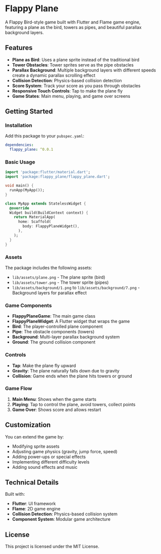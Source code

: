 # Flappy Plane

A Flappy Bird-style game built with Flutter and Flame game engine, featuring a plane as the bird, towers as pipes, and beautiful parallax background layers.

## Features

- **Plane as Bird**: Uses a plane sprite instead of the traditional bird
- **Tower Obstacles**: Tower sprites serve as the pipe obstacles
- **Parallax Background**: Multiple background layers with different speeds create a dynamic parallax scrolling effect
- **Collision Detection**: Physics-based collision detection
- **Score System**: Track your score as you pass through obstacles
- **Responsive Touch Controls**: Tap to make the plane fly
- **Game States**: Main menu, playing, and game over screens

## Getting Started

### Installation

Add this package to your `pubspec.yaml`:

```yaml
dependencies:
  flappy_plane: ^0.0.1
```

### Basic Usage

```dart
import 'package:flutter/material.dart';
import 'package:flappy_plane/flappy_plane.dart';

void main() {
  runApp(MyApp());
}

class MyApp extends StatelessWidget {
  @override
  Widget build(BuildContext context) {
    return MaterialApp(
      home: Scaffold(
        body: FlappyPlaneWidget(),
      ),
    );
  }
}
```

### Assets

The package includes the following assets:
- `lib/assets/plane.png` - The plane sprite (bird)
- `lib/assets/tower.png` - The tower sprite (pipes)
- `lib/assets/background/1.png` to `lib/assets/background/7.png` - Background layers for parallax effect

### Game Components

- **FlappyPlaneGame**: The main game class
- **FlappyPlaneWidget**: A Flutter widget that wraps the game
- **Bird**: The player-controlled plane component
- **Pipe**: The obstacle components (towers)
- **Background**: Multi-layer parallax background system
- **Ground**: The ground collision component

### Controls

- **Tap**: Make the plane fly upward
- **Gravity**: The plane naturally falls down due to gravity
- **Collision**: Game ends when the plane hits towers or ground

### Game Flow

1. **Main Menu**: Shows when the game starts
2. **Playing**: Tap to control the plane, avoid towers, collect points
3. **Game Over**: Shows score and allows restart

## Customization

You can extend the game by:
- Modifying sprite assets
- Adjusting game physics (gravity, jump force, speed)
- Adding power-ups or special effects
- Implementing different difficulty levels
- Adding sound effects and music

## Technical Details

Built with:
- **Flutter**: UI framework
- **Flame**: 2D game engine
- **Collision Detection**: Physics-based collision system
- **Component System**: Modular game architecture

## License

This project is licensed under the MIT License.
